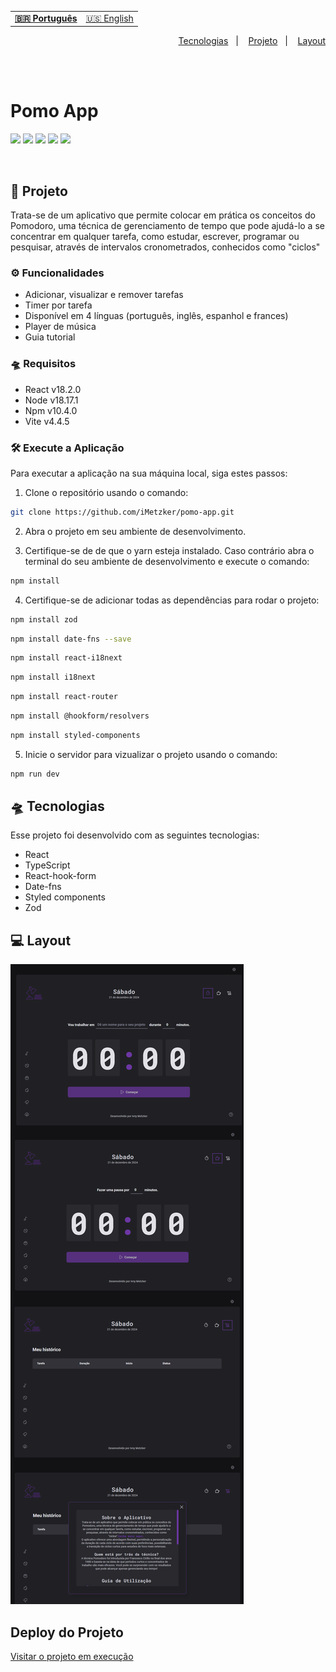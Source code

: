 <table align="left">
    <tr>
        <td>
            <b>
              <a href="README-BR.md"> 🇧🇷 Português </a>
            </b>
        </td>
        <td>
            <a href="README.md"> 🇺🇸 English </a>
        </td>
    </tr>
</table>


<p align="right">
  <a href="#-tecnologias">Tecnologias</a>&nbsp;&nbsp;&nbsp;|&nbsp;&nbsp;&nbsp;
  <a href="#-projeto">Projeto</a>&nbsp;&nbsp;&nbsp;|&nbsp;&nbsp;&nbsp;
  <a href="#-layout">Layout</a>
</p>

<br> <br>

# Pomo App
![](https://img.shields.io/badge/reactJS-20b2aa?style=for-the-badge&logo=react&logoColor=white)
![](https://img.shields.io/badge/typescript-007acc?style=for-the-badge&logo=typescript&logoColor=white)
 ![](https://img.shields.io/badge/styled_components-fe4164?style=for-the-badge&logo=styled-components&logoColor=white)
![](https://img.shields.io/badge/Visual_Studio_Code-007ACC?style=for-the-badge&logo=visual%20studio%20code&logoColor=white)
![](https://img.shields.io/badge/Markdown-000000?style=for-the-badge&logo=markdown&logoColor=white)

<br>

## 🚀 Projeto

Trata-se de um aplicativo que permite colocar em prática os conceitos do Pomodoro, uma técnica de gerenciamento de tempo que pode ajudá-lo a se concentrar em qualquer tarefa, como estudar, escrever, programar ou pesquisar, através de intervalos cronometrados, conhecidos como "ciclos"

### ⚙ Funcionalidades

- Adicionar, visualizar e remover tarefas
- Timer por tarefa
- Disponível em 4 línguas (português, inglês, espanhol e frances)
- Player de música
- Guia tutorial 

### 🛸 Requisitos
- React v18.2.0
- Node v18.17.1
- Npm v10.4.0
- Vite v4.4.5

### 🛠 Execute a Aplicação
Para executar a aplicação na sua máquina local, siga estes passos:
<br>
1. Clone o repositório usando o comando:

```bash
git clone https://github.com/iMetzker/pomo-app.git
```
2. Abra o projeto em seu ambiente de desenvolvimento.

3. Certifique-se de de que o yarn esteja instalado. Caso contrário abra o terminal do seu ambiente de desenvolvimento e execute o comando:

```bash
npm install
```

4. Certifique-se de adicionar todas as dependências para rodar o projeto:

```bash
npm install zod
```

```bash
npm install date-fns --save
```

```bash
npm install react-i18next
```

```bash
npm install i18next
```

```bash
npm install react-router
```

```bash
npm install @hookform/resolvers
```

```bash
npm install styled-components
```

5. Inicie o servidor para vizualizar o projeto usando o comando:

```bash
npm run dev
```


## 🛸 Tecnologias

Esse projeto foi desenvolvido com as seguintes tecnologias:

- React
- TypeScript
- React-hook-form
- Date-fns
- Styled components
- Zod

## 💻 Layout

<img src="./src/assets/img/pomo-preview.png" alt="Preview do projeto">

## Deploy do Projeto

<a href="https://timetofocus-imetzker.netlify.app/" target="_blanc">Visitar o projeto em execução</a>